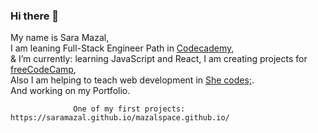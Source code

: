 ### Hi there 👋

My name is Sara Mazal,<br>
I am leaning Full-Stack Engineer Path in <a href='https://www.codecademy.com/profiles/saramazal'>Codecademy</a>,<br>
& I’m currently:  learning JavaScript and React,
                  I am creating projects for <a href='https://www.freecodecamp.org/mazal' target='_blank'> freeCodeCamp</a>,<br>
                  Also I am  helping to teach web development in <a href='https://she-codes.org/'>She codes;</a>.<br>
                  And working on my Portfolio.  
                                 
                  One of my first projects:  https://saramazal.github.io/mazalspace.github.io/
                  
                 

